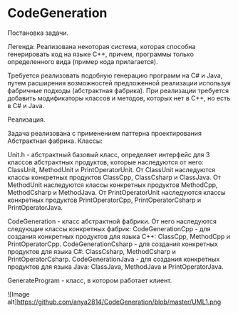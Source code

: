 # CodeGeneration

Постановка задачи.

Легенда: Реализована некоторая система, которая способна генерировать код на языке С++, причем, программы только определенного вида (пример кода прилагается).

Требуется реализовать подобную генерацию программ на С# и Java, путем  расширения возможностей предложенной реализации используя фабричные подходы (абстрактная фабрика).
При реализации требуется добавить модификаторы классов и методов, которых нет в C++, но есть в C# и Java.

Реализация.

Задача реализована с применением паттерна проектирования Абстрактная фабрика.
Классы:

Unit.h - абстрактный базовый класс, определяет интерфейс для 3 классов абстрактных продуктов, которые наследуются от него: ClassUnit, MethodUnit и PrintOperatorUnit.
От ClassUnit наследуются классы конкретных продуктов ClassCpp, ClassCsharp и ClassJava.
От MethodUnit наследуются классы конкретных продуктов MethodCpp, MethodCsharp и MethodJava.
От PrintOperatorUnit наследуются классы конкретных продуктов PrintOperatorCpp, PrintOperatorCsharp и PrintOperatorJava.

CodeGeneration - класс абстрактной фабрики. От него наследуются следующие классы конкретных фабрик:
CodeGenerationCpp - для создания конкретных продуктов для языка C++: ClassCpp, MethodCpp и PrintOperatorCpp.
CodeGenerationCsharp - для создания конкретных продуктов для языка C#: ClassCsharp, MethodCsharp и PrintOperatorCsharp.
CodeGenerationJava - для создания конкретных продуктов для языка Java: ClassJava, MethodJava и PrintOperatorJava.

GenerateProgram - класс, в котором работает клиент.

![Image alt]https://github.com/anya2814/CodeGeneration/blob/master/UML1.png
